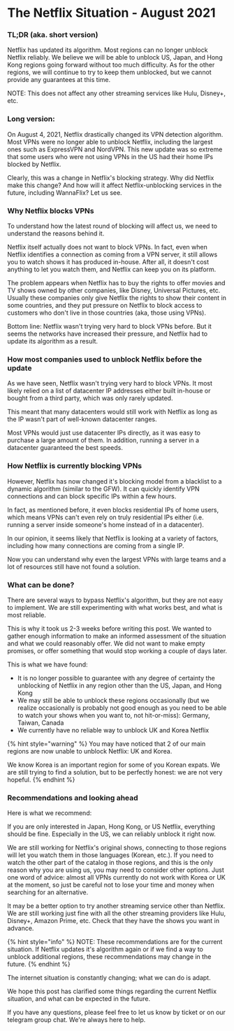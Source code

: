 # The Netflix Situation - August 2021

### TL;DR \(aka. short version\)

Netflix has updated its algorithm. Most regions can no longer unblock Netflix reliably. We believe we will be able to unblock US, Japan, and Hong Kong regions going forward without too much difficulty. As for the other regions, we will continue to try to keep them unblocked, but we cannot provide any guarantees at this time.

NOTE: This does not affect any other streaming services like Hulu, Disney+, etc.

### Long version:

On August 4, 2021, Netflix drastically changed its VPN detection algorithm. Most VPNs were no longer able to unblock Netflix, including the largest ones such as ExpressVPN and NordVPN. This new update was so extreme that some users who were not using VPNs in the US had their home IPs blocked by Netflix. 

Clearly, this was a change in Netflix's blocking strategy. Why did Netflix make this change? And how will it affect Netflix-unblocking services in the future, including WannaFlix? Let us see.

### Why Netflix blocks VPNs

To understand how the latest round of blocking will affect us, we need to understand the reasons behind it. 

Netflix itself actually does not want to block VPNs. In fact, even when Netflix identifies a connection as coming from a VPN server, it still allows you to watch shows it has produced in-house. After all, it doesn't cost anything to let you watch them, and Netflix can keep you on its platform.

The problem appears when Netflix has to buy the rights to offer movies and TV shows owned by other companies, like Disney, Universal Pictures, etc. Usually these companies only give Netflix the rights to show their content in some countries, and they put pressure on Netflix to block access to customers who don't live in those countries \(aka, those using VPNs\).

Bottom line: Netflix wasn't trying very hard to block VPNs before. But it seems the networks have increased their pressure, and Netflix had to update its algorithm as a result.

### How most companies used to unblock Netflix before the update

As we have seen, Netflix wasn't trying very hard to block VPNs. It most likely relied on a list of datacenter IP addresses either built in-house or bought from a third party, which was only rarely updated. 

This meant that many datacenters would still work with Netflix as long as the IP wasn't part of well-known datacenter ranges. 

Most VPNs would just use datacenter IPs directly, as it was easy to purchase a large amount of them. In addition, running a server in a datacenter guaranteed the best speeds.

### How Netflix is currently blocking VPNs

However, Netflix has now changed it's blocking model from a blacklist to a dynamic algorithm \(similar to the GFW\). It can quickly identify VPN connections and can block specific IPs within a few hours. 

In fact, as mentioned before, it even blocks residential IPs of home users, which means VPNs can't even rely on truly residential IPs either \(i.e. running a server inside someone's home instead of in a datacenter\).

In our opinion, it seems likely that Netflix is looking at a variety of factors, including how many connections are coming from a single IP.

Now you can understand why even the largest VPNs with large teams and a lot of resources still have not found a solution.

### What can be done?

There are several ways to bypass Netflix's algorithm, but they are not easy to implement. We are still experimenting with what works best, and what is most reliable. 

This is why it took us 2-3 weeks before writing this post. We wanted to gather enough information to make an informed assessment of the situation and what we could reasonably offer. We did not want to make empty promises, or offer something that would stop working a couple of days later.

This is what we have found:

* It is no longer possible to guarantee with any degree of certainty the unblocking of Netflix in any region other than the US, Japan, and Hong Kong
* We may still be able to unblock these regions occasionally \(but we realize occasionally is probably not good enough as you need to be able to watch your shows when you want to, not hit-or-miss\): Germany, Taiwan, Canada
* We currently have no reliable way to unblock UK and Korea Netflix

{% hint style="warning" %}
You may have noticed that 2 of our main regions are now unable to unblock Netflix: UK and Korea.

We know Korea is an important region for some of you Korean expats. We are still trying to find a solution, but to be perfectly honest: we are not very hopeful.
{% endhint %}

### Recommendations and looking ahead

Here is what we recommend:

If you are only interested in Japan, Hong Kong, or US Netflix, everything should be fine. Especially in the US, we can reliably unblock it right now.

We are still working for Netflix's original shows, connecting to those regions will let you watch them in those languages \(Korean, etc.\). If you need to watch the other part of the catalog in those regions, and this is the only reason why you are using us, you may need to consider other options. Just one word of advice: almost all VPNs currently do not work with Korea or UK at the moment, so just be careful not to lose your time and money when searching for an alternative. 

It may be a better option to try another streaming service other than Netflix. We are still working just fine with all the other streaming providers like Hulu, Disney+, Amazon Prime, etc. Check that they have the shows you want in advance.

{% hint style="info" %}
NOTE: These recommendations are for the current situation. If Netflix updates it's algorithm again or if we find a way to unblock additional regions, these recommendations may change in the future.
{% endhint %}

The internet situation is constantly changing; what we can do is adapt. 

We hope this post has clarified some things regarding the current Netflix situation, and what can be expected in the future. 

If you have any questions, please feel free to let us know by ticket or on our telegram group chat. We're always here to help.

